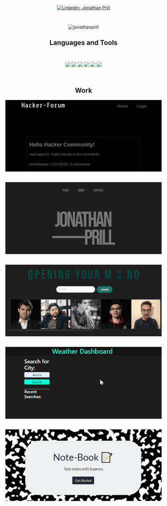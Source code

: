 <p align="center">
    <a href="https://www.linkedin.com/in/jonathan-prill-49423672/"><img alt="Linkedin: Jonathan Prill" src="https://img.shields.io/badge/LinkedIn-0077B5?style=for-the-badge&logo=linkedin&logoColor=white" target="_blank" /></a>
</p>

<br />

<p align="center"> <img src="https://github-readme-stats.vercel.app/api?username=jonathanprill&show_icons=true&theme=gotham" alt="jonathanprill" />

<br />

<h2 align="center">Languages and Tools</h2>
<br />
<p align="center">
    <img src="https://img.shields.io/badge/npm-orange" />
    <img src="https://img.shields.io/badge/Javascript-yellow" />
    <img src="https://img.shields.io/badge/jQuery-blue"  />
    <img src="https://img.shields.io/badge/-node.js-green" />
    <img src="https://img.shields.io/badge/-inquirer-red" >
    <img src="https://img.shields.io/badge/mySQL-blue"  />
</p>

<br />

<h2 align="center">Work</h2>

<a target="_blank" href="https://nameless-sands-05757.herokuapp.com/">
<p align="center"> <img src="./assets/images/hacker-forum-Animation2.gif" width="500" />
</a>

<br />
<br />

<a target="_blank" href="https://jonathanprill.github.io/personal-portfolio/">
<p align="center"> <img src="./assets/images/portfolio-Animation2.gif" width="500" />
</a>

<br />
<br />

<a target="_blank" href="https://jowstafford.github.io/ChessMaster/">
<p align="center"> <img src="./assets/images/chess-Animation.gif" width="500" />
</a>

<br />
<br />

<a target="_blank" href="https://jonathanprill.github.io/weather-dashboard/">
<p align="center"> <img src="./assets/images/weather-Animation.gif" width="500" />
</a>

<br />
<br />

<a target="_blank" href="https://rocky-savannah-08577.herokuapp.com/">
<p align="center"> <img src="./assets/images/notes-Animation.gif" width="500" />
</a>
